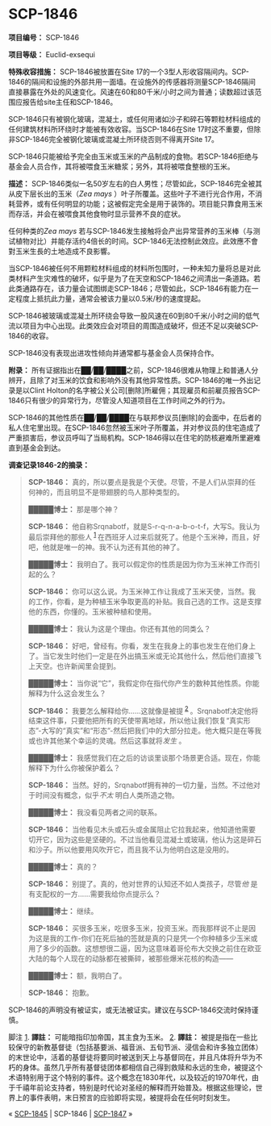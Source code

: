 # SCP-1846
                        


**项目编号：**  SCP-1846

**项目等级：**  Euclid-exsequi

**特殊收容措施：**  SCP-1846被放置在Site 17的一个3型人形收容隔间内。SCP-1846的隔间和设施的外部共用一面墙。在设施外的传感器将测量SCP-1846隔间直接暴露在外处的风速变化。风速在60和80千米/小时之间为普通；读数超过该范围应报告给site主任和SCP-1846。

SCP-1846只有被钢化玻璃，混凝土，或任何用诸如沙子和碎石等颗粒材料组成的任何建筑材料所环绕时才能被有效收容。当SCP-1846在Site 17时这不重要，但除非SCP-1846完全被钢化玻璃或混凝土所环绕否则不得离开Site 17。

SCP-1846只能被给予完全由玉米或玉米的产品制成的食物。若SCP-1846拒绝与基金会人员合作，其将被喂食玉米糖浆；另外，其将被喂食整根的玉米。

**描述：**  SCP-1846类似一名50岁左右的白人男性；尽管如此，SCP-1846完全被其从皮下层长出的玉米（*Zea mays* ）叶子所覆盖。这些叶子不进行光合作用，不消耗营养，或有任何明显的功能；这被假定完全是用于装饰的。项目能只靠食用玉米而存活，并会在被喂食其他食物时显示营养不良的症状。

任何种类的*Zea mays* 若与SCP-1846发生接触将会产出异常营养的玉米棒（与测试植物对比）并能存活约4倍长的时间。SCP-1846无法控制此效应。此效應不會對玉米生長的土地造成不良影響。

当SCP-1846被任何不用颗粒材料组成的材料所包围时，一种未知力量将总是对此类材料产生灾难性的破坏，似乎是为了在天空和SCP-1846之间清出一条道路。若此类通路存在，该力量会试图绑走SCP-1846；尽管如此，SCP-1846有能力在一定程度上抵抗此力量，通常会被该力量以0.5米/秒的速度提起。

SCP-1846被玻璃或混凝土所环绕会导致一股风速在60到80千米/小时之间的低气流以项目为中心出现。此类效应会对项目的周围造成破坏，但还不足以突破SCP-1846的收容。

SCP-1846没有表现出进攻性倾向并通常都与基金会人员保持合作。

**附录：** 所有证据指出在██/██/████之前，SCP-1846很难从物理上和普通人分辨开，且除了对玉米的饮食和影响外没有其他异常性质。SCP-1846的唯一外出记录是以Clint Holton的名字被公关公司[删除]所雇佣；其现雇员和前雇员报告SCP-1846只有很少的异常行为，尽管没人知道项目在工作时间之外的行为。

SCP-1846的其他性质在██/██/████在与联邦参议员[删除]的会面中，在后者的私人住宅里出现。在SCP-1846忽然被玉米叶子所覆盖，并对参议员的住宅造成了严重损害后，参议员呼叫了当局机构。SCP-1846得以在住宅的防核避难所里避难直到基金会到达。

**调查记录1846-2的摘录：** 


> **SCP-1846：** 真的，所以要点是我是个天使。尽管，不是人们从崇拜的任何神的，而且明显不是带翅膀的鸟人那种类型的。
> 
> **█████博士：** 那是哪个神？
> 
> **SCP-1846：** 他自称Srqnabotf，就是S-r-q-n-a-b-o-t-f，大写S。我认为最后崇拜他的那些人<sup class='footnoteref'>
 <a shape='rect' class='footnoteref' id='footnoteref-1' href='javascript:;' onclick='WIKIDOT.page.utils.scrollToReference(&apos;footnote-1&apos;)'>1</a>
</sup>在西班牙人过来后就死了。他是个玉米神，而且，好吧，他就是唯一的神。我不认为还有其他的神了。
> 
> **█████博士：** 我明白了。我可以假定你的性质是因为你为玉米神工作而引起的么？
> 
> **SCP-1846：** 你可以这么说。为玉米神工作让我成了玉米天使，当然。我的工作，你看，是为种植玉米争取更高的补贴。我自己选的工作。这是支撑他的东西，你懂的。玉米被种植和使用。
> 
> **█████博士：** 我认为这是个理由。你还有其他的同类么？
> 
> **SCP-1846：** 好吧，曾经有。你看，发生在我身上的事也发生在他们身上了。当它发生时他们一定是在外出搞玉米或无论其他什么，然后他们直接飞上天空。也许新闻里会提到。
> 
> **█████博士：** 当你说“它”，我假定你在指代你产生的数种其他性质。你能解释为什么这会发生么？
> 
> **SCP-1846：** 我要怎么解释给你……这就像是被提<sup class='footnoteref'>
 <a shape='rect' class='footnoteref' id='footnoteref-2' href='javascript:;' onclick='WIKIDOT.page.utils.scrollToReference(&apos;footnote-2&apos;)'>2</a>
</sup>。Srqnabotf决定他将结束这件事，只要他把所有的天使带离地球，所以他让我们恢复“真实形态”-大写的“真实”和“形态”-然后把我们中的大部分拉走。他大概只是在等我或也许其他某个幸运的灵魂。然后这事就将*发生* 。
> 
> **█████博士：** 我感觉我们在之后的访谈里谈那个场景更合适。现在，你能解释下为什么你被保护着么？
> 
> **SCP-1846：** 当然。好的，Srqnabotf拥有神的一切力量，当然。不过他对于时间没有概念，似乎*不太* 明白人类所造之物。
> 
> **█████博士：** 我没看见两者之间的联系。
> 
> **SCP-1846：** 当他看见木头或石头或金属阻止它拉我起来，他知道他需要切开它，因为这些是坚硬的。不过当他看见混凝土或玻璃，他认为这是碎石和沙子。所以他要用风吹开它，而且我不认为他明白这是没用的。
> 
> **█████博士：** 真的？
> 
> **SCP-1846：** 别提了。真的，他对世界的认知还不如人类孩子，尽管*他* 是有支配权的一方……需要我给你点提示么？
> 
> **█████博士：** 继续。
> 
> **SCP-1846：** 买很多玉米，吃很多玉米，投资玉米。而我那样说不止是因为这是我的工作-你们在死后抽的签就是真的只是凭一个你种植多少玉米或用了多少的函数。这想想很二逼，因为这意味着哥伦布大交换之前住在欧亚大陆的每个人现在的动脉都在被撕碎，被那些爆米花核的构造——
> 
> **█████博士：** 额，我明白了。
> 
> **SCP-1846：** 抱歉。
> 

SCP-1846的声明没有被证实，或无法被证实。建议在与SCP-1846交流时保持谨慎。


脚注
<a shape='rect' href='javascript:;' onclick='WIKIDOT.page.utils.scrollToReference(&apos;footnoteref-1&apos;)'>1</a>. **譯註：** 可能暗指印加帝国，其主食为玉米。
<a shape='rect' href='javascript:;' onclick='WIKIDOT.page.utils.scrollToReference(&apos;footnoteref-2&apos;)'>2</a>. **譯註：** 被提是指在一些比较保守的新教基督徒（包括基要派、福音派、五旬节派、浸信会和许多独立团体）的末世论中，活着的基督徒将要同时被送到天上与基督同在，并且凡体将升华为不朽的身体。虽然几乎所有基督徒团体都相信自己得到救赎和永远的生命，被提这个术语特别用于这个特别的事件。这个概念在1830年代，以及较近的1970年代，由于千禧年前论支持者，特别是时代论对圣经的解释而开始普及。根据这些理论，世界上的事件表明，末日预言的应验即将实现，被提将会在任何时刻发生。



« [SCP-1845](/scp-1845) | SCP-1846 | <a shape='rect' class='newpage' href='/scp-1847'>SCP-1847</a> »





                    